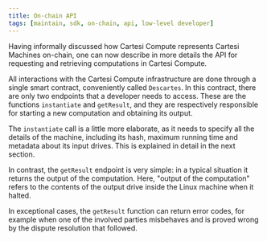 ```yaml
---
title: On-chain API
tags: [maintain, sdk, on-chain, api, low-level developer]
---
```


Having informally discussed how Cartesi Compute represents Cartesi Machines on-chain, one can now describe in more details the API for requesting and retrieving computations in Cartesi Compute.

All interactions with the Cartesi Compute infrastructure are done through a single smart contract, conveniently called `Descartes`. In this contract, there are only two endpoints that a developer needs to access. These are the functions `instantiate` and `getResult`, and they are respectively responsible for starting a new computation and obtaining its output.

The `instantiate` call is a little more elaborate, as it needs to specify all the details of the machine, including its hash, maximum running time and metadata about its input drives. This is explained in detail in the next section.

In contrast, the `getResult` endpoint is very simple: in a typical situation it returns the output of the computation. Here, "output of the computation" refers to the contents of the output drive inside the Linux machine when it halted.

In exceptional cases, the `getResult` function can return error codes, for example when one of the involved parties misbehaves and is proved wrong by the dispute resolution that followed.
